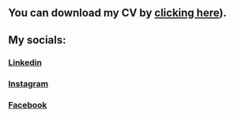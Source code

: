 ## You can download my CV by [clicking here](https://github.com/praskouya/CV-Praskouya-Horbach/blob/a922c523cdb0332a2b210641b989322bb3215f21/CV%20PRASKOUYA%20HORBACH%20(2).pdf)).
## My socials: 
### [Linkedin](https://www.linkedin.com/in/phorbach/)
### [Instagram](https://www.instagram.com/heypashkaa?igsh=ZHllZzQwdzhoaWQx)
### [Facebook](https://www.facebook.com/profile.php?id=100052197712192&sk=friends&viewas=100000686899395&locale=ru_RU)
